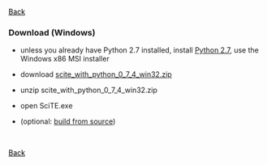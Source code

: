 
<a href="../README.md" style="color:black; text-decoration:underline">Back</a>

### Download (Windows)

* unless you already have Python 2.7 installed, install [Python 2.7](https://www.python.org/downloads/windows/), use the Windows x86 MSI installer

* download [scite_with_python_0_7_4_win32.zip](https://github.com/moltenform/scite-with-python/releases/download/v0.7.4/scite_with_python_0_7_4_win32.zip)

* unzip scite_with_python_0_7_4_win32.zip

* open SciTE.exe

* (optional: <a href="dloadwin_src.html">build from source</a>)

<p>&nbsp;</p><a href="../README.md" style="color:black; text-decoration:underline">Back</a>
